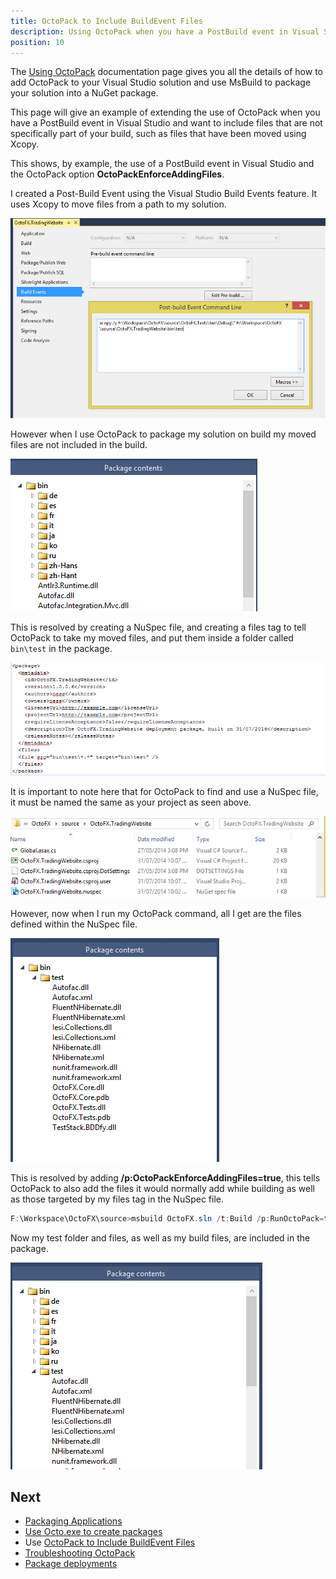 ```yaml
---
title: OctoPack to Include BuildEvent Files
description: Using OctoPack when you have a PostBuild event in Visual Studio and want to include files that are not specifically part of your build.
position: 10
---
```


The [Using OctoPack](/docs/packaging-applications/octopack/index.md) documentation page gives you all the details of how to add OctoPack to your Visual Studio solution and use MsBuild to package your solution into a NuGet package.

This page will give an example of extending the use of OctoPack when you have a PostBuild event in Visual Studio and want to include files that are not specifically part of your build, such as files that have been moved using Xcopy.

This shows, by example, the use of a PostBuild event in Visual Studio and the OctoPack option **OctoPackEnforceAddingFiles**.

I created a Post-Build Event using the Visual Studio Build Events feature. It uses Xcopy to move files from a path to my solution.

![](/docs/images/3048096/3277796.png)

However when I use OctoPack to package my solution on build my moved files are not included in the build.

![](/docs/images/3048096/3277795.png "width=300")

This is resolved by creating a NuSpec file, and creating a files tag to tell OctoPack to take my moved files, and put them inside a folder called `bin\test` in the package.

![](/docs/images/3048096/3277794.png)

It is important to note here that for OctoPack to find and use a NuSpec file, it must be named the same as your project as seen above.

![](/docs/images/3048096/3277792.png)

However, now when I run my OctoPack command, all I get are the files defined within the NuSpec file.

![](/docs/images/3048096/3277793.png "width=300")

This is resolved by adding **/p:OctoPackEnforceAddingFiles=true**, this tells OctoPack to also add the files it would normally add while building as well as those targeted by my files tag in the NuSpec file.

```powershell
F:\Workspace\OctoFX\source>msbuild OctoFX.sln /t:Build /p:RunOctoPack=true /p:OctoPackPackageVersion=1.0.0.7 /p:OctoPackEnforceAddingFiles=true
```

Now my test folder and files, as well as my build files, are included in the package.

![](/docs/images/3048096/3277790.png "width=300")

## Next

 - [Packaging Applications](/docs/packaging-applications/index.md)
 - [Use Octo.exe to create packages](/docs/packaging-applications/octo.exe.md)
 - Use [OctoPack to Include BuildEvent Files](/docs/packaging-applications/octopack/octopact-to-include-buildevent-files.md)
 - [Troubleshooting OctoPack](/docs/packaging-applications/octopack/troubleshooting-octopack.md)
 - [Package deployments](/docs/deployment-examples/package-deployments/index.md)
